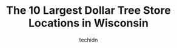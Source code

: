 ---
layout: ampstory
image: https://i0.wp.com/www.depkes.org/wp-content/uploads/2023/06/dollar-tree-0-in-wisconsin-1685968229.jpeg?resize=640,853
author: techidn
featured: false
description: Discover the impressive array of Dollar Tree options in Wisconsin, where you can find 10 of the largest Dollar Tree establishments in the area. From renowned classics to hidden gems, Wiscons
title: The 10 Largest Dollar Tree Store Locations in Wisconsin
cover:
   title: The 10 Largest Dollar Tree Store Locations in Wisconsin
   subtitle: Rickpate
   background: https://www.depkes.org/wp-content/uploads/2023/06/dollar-tree-0-in-wisconsin-1685968229.jpeg

pages: 
 - layout: thirds
   top: <h1>#1 Dollar Tree</h1>
   bottom: "<p>The cashiers are very nice and courteous. There are so many brand name and other products. I definitely love their Craft section. Great buys for a great price.. Most item</p>"
   background: https://www.depkes.org/wp-content/uploads/2023/06/dollar-tree-1-in-wisconsin-1685968229.jpeg
   backgroundblur: true
 - layout: thirds
   top: <h1>#2 Dollar Tree</h1>
   bottom: "<p>688 S Whitney Way, Madison, WI 53711, United States</p>"
   background: https://www.depkes.org/wp-content/uploads/2023/06/dollar-tree-2-in-wisconsin-1685968230.jpeg
   cta:
      link: https://www.depkes.org/blog/the-10-largest-dollar-tree-store-locations-in-wisconsin/
      text: The 10 Largest Dollar Tree Store Locations in Wisconsin
 - layout: thirds
   top: <h1>#3 Dollar Tree</h1>
   bottom: "<p>3700 S 27th St, Milwaukee, WI 53221, United States</p>"
   background: https://www.depkes.org/wp-content/uploads/2023/06/dollar-tree-3-in-wisconsin-1685968230.jpeg
   cta:
      link: https://www.depkes.org/blog/the-10-largest-dollar-tree-store-locations-in-wisconsin/
      text: The 10 Largest Dollar Tree Store Locations in Wisconsin
 - layout: thirds
   top: <h1>#4 Dollar Tree</h1>
   bottom: "<p>5310 W Maxwell Pl, Milwaukee, WI 53216, United States</p>"
   background: https://images.unsplash.com/photo-1489648022186-8f49310909a0?ixlib=rb-4.0.3&ixid=MnwxMjA3fDB8MHxwaG90by1wYWdlfHx8fGVufDB8fHx8&auto=format&fit=crop&w=640&h=853&q=80
   cta:
      link: https://www.depkes.org/blog/the-10-largest-dollar-tree-store-locations-in-wisconsin/
      text: The 10 Largest Dollar Tree Store Locations in Wisconsin
 - layout: thirds
   top: <h1>#5 Dollar Tree</h1>
   bottom: "<p>N84w15690 Appleton Ave, Menomonee Falls, WI 53051, United States</p>"
   background: https://images.unsplash.com/photo-1604871000636-074fa5117945?ixlib=rb-4.0.3&ixid=MnwxMjA3fDB8MHxwaG90by1wYWdlfHx8fGVufDB8fHx8&auto=format&fit=crop&w=640&h=853&q=80
   cta:
      link: https://www.depkes.org/blog/the-10-largest-dollar-tree-store-locations-in-wisconsin/
      text: The 10 Largest Dollar Tree Store Locations in Wisconsin
 - layout: thirds
   top: <h1>#6 Dollar Tree</h1>
   bottom: "<p>19555 W Bluemound Rd Ste 12, Brookfield, WI 53045, United States</p>"
   background: https://images.unsplash.com/photo-1489694553447-4c9339da310d?ixlib=rb-4.0.3&ixid=MnwxMjA3fDB8MHxwaG90by1wYWdlfHx8fGVufDB8fHx8&auto=format&fit=crop&w=640&h=853&q=80
   cta:
      link: https://www.depkes.org/blog/the-10-largest-dollar-tree-store-locations-in-wisconsin/
      text: The 10 Largest Dollar Tree Store Locations in Wisconsin
 - layout: thirds
   top: <h1>#7 Dollar Tree</h1>
   bottom: "<p>121 Commerce St Ste 2, Wisconsin Dells, WI 53965, United States</p>"
   background: https://images.unsplash.com/photo-1533735380053-eb8d0759b24a?ixlib=rb-4.0.3&ixid=MnwxMjA3fDB8MHxwaG90by1wYWdlfHx8fGVufDB8fHx8&auto=format&fit=crop&w=640&h=853&q=80
   cta:
      link: https://www.depkes.org/blog/the-10-largest-dollar-tree-store-locations-in-wisconsin/
      text: The 10 Largest Dollar Tree Store Locations in Wisconsin
 - layout: thirds
   middle: Continue reading...
   background: https://images.unsplash.com/photo-1580610447943-1bfbef5efe07?ixlib=rb-4.0.3&ixid=MnwxMjA3fDB8MHxwaG90by1wYWdlfHx8fGVufDB8fHx8&auto=format&fit=crop&w=640&h=853&q=80
   cta:
      link: https://www.depkes.org/blog/the-10-largest-dollar-tree-store-locations-in-wisconsin/
      text: The 10 Largest Dollar Tree Store Locations in Wisconsin
      
---